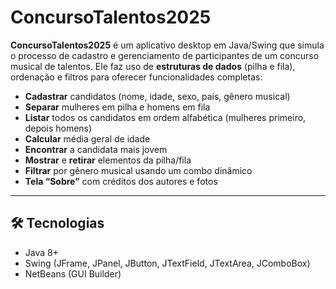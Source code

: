 # ConcursoTalentos2025

**ConcursoTalentos2025** é um aplicativo desktop em Java/Swing que simula o processo de cadastro e gerenciamento de participantes de um concurso musical de talentos. Ele faz uso de **estruturas de dados** (pilha e fila), ordenação e filtros para oferecer funcionalidades completas:

- **Cadastrar** candidatos (nome, idade, sexo, país, gênero musical)
- **Separar** mulheres em pilha e homens em fila
- **Listar** todos os candidatos em ordem alfabética (mulheres primeiro, depois homens)
- **Calcular** média geral de idade
- **Encontrar** a candidata mais jovem
- **Mostrar** e **retirar** elementos da pilha/fila
- **Filtrar** por gênero musical usando um combo dinâmico
- **Tela “Sobre”** com créditos dos autores e fotos

---

## 🛠️ Tecnologias

- Java 8+
- Swing (JFrame, JPanel, JButton, JTextField, JTextArea, JComboBox)
- NetBeans (GUI Builder)
